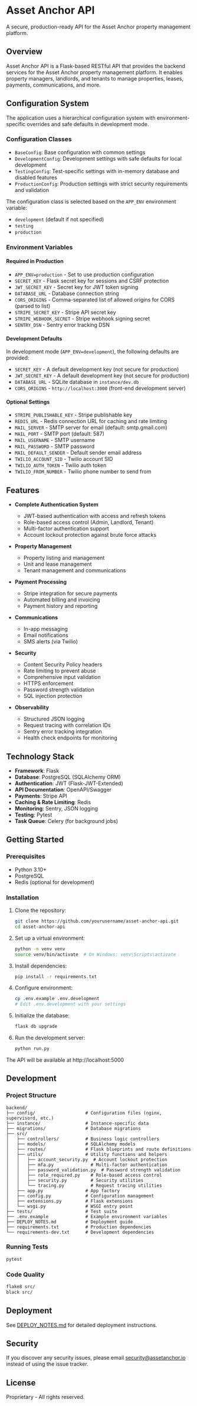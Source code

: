# Asset Anchor API

A secure, production-ready API for the Asset Anchor property management platform.

## Overview

Asset Anchor API is a Flask-based RESTful API that provides the backend services for the Asset Anchor property management platform. It enables property managers, landlords, and tenants to manage properties, leases, payments, communications, and more.

## Configuration System

The application uses a hierarchical configuration system with environment-specific overrides and safe defaults in development mode.

### Configuration Classes

- `BaseConfig`: Base configuration with common settings
- `DevelopmentConfig`: Development settings with safe defaults for local development
- `TestingConfig`: Test-specific settings with in-memory database and disabled features
- `ProductionConfig`: Production settings with strict security requirements and validation

The configuration class is selected based on the `APP_ENV` environment variable:
- `development` (default if not specified)
- `testing` 
- `production`

### Environment Variables

#### Required in Production
- `APP_ENV=production` - Set to use production configuration
- `SECRET_KEY` - Flask secret key for sessions and CSRF protection
- `JWT_SECRET_KEY` - Secret key for JWT token signing
- `DATABASE_URL` - Database connection string
- `CORS_ORIGINS` - Comma-separated list of allowed origins for CORS (parsed to list)
- `STRIPE_SECRET_KEY` - Stripe API secret key
- `STRIPE_WEBHOOK_SECRET` - Stripe webhook signing secret
- `SENTRY_DSN` - Sentry error tracking DSN

#### Development Defaults
In development mode (`APP_ENV=development`), the following defaults are provided:
- `SECRET_KEY` - A default development key (not secure for production)
- `JWT_SECRET_KEY` - A default development key (not secure for production)
- `DATABASE_URL` - SQLite database in `instance/dev.db`
- `CORS_ORIGINS` - `http://localhost:3000` (front-end development server)

#### Optional Settings
- `STRIPE_PUBLISHABLE_KEY` - Stripe publishable key
- `REDIS_URL` - Redis connection URL for caching and rate limiting
- `MAIL_SERVER` - SMTP server for email (default: smtp.gmail.com)
- `MAIL_PORT` - SMTP port (default: 587)
- `MAIL_USERNAME` - SMTP username
- `MAIL_PASSWORD` - SMTP password
- `MAIL_DEFAULT_SENDER` - Default sender email address
- `TWILIO_ACCOUNT_SID` - Twilio account SID
- `TWILIO_AUTH_TOKEN` - Twilio auth token
- `TWILIO_FROM_NUMBER` - Twilio phone number to send from

## Features

- **Complete Authentication System**
  - JWT-based authentication with access and refresh tokens
  - Role-based access control (Admin, Landlord, Tenant)
  - Multi-factor authentication support
  - Account lockout protection against brute force attacks

- **Property Management**
  - Property listing and management
  - Unit and lease management
  - Tenant management and communications

- **Payment Processing**
  - Stripe integration for secure payments
  - Automated billing and invoicing
  - Payment history and reporting

- **Communications**
  - In-app messaging
  - Email notifications
  - SMS alerts (via Twilio)

- **Security**
  - Content Security Policy headers
  - Rate limiting to prevent abuse
  - Comprehensive input validation
  - HTTPS enforcement
  - Password strength validation
  - SQL injection protection

- **Observability**
  - Structured JSON logging
  - Request tracing with correlation IDs
  - Sentry error tracking integration
  - Health check endpoints for monitoring

## Technology Stack

- **Framework**: Flask
- **Database**: PostgreSQL (SQLAlchemy ORM)
- **Authentication**: JWT (Flask-JWT-Extended)
- **API Documentation**: OpenAPI/Swagger
- **Payments**: Stripe API
- **Caching & Rate Limiting**: Redis
- **Monitoring**: Sentry, JSON logging
- **Testing**: Pytest
- **Task Queue**: Celery (for background jobs)

## Getting Started

### Prerequisites

- Python 3.10+
- PostgreSQL
- Redis (optional for development)

### Installation

1. Clone the repository:
   ```bash
   git clone https://github.com/yourusername/asset-anchor-api.git
   cd asset-anchor-api
   ```

2. Set up a virtual environment:
   ```bash
   python -m venv venv
   source venv/bin/activate  # On Windows: venv\Scripts\activate
   ```

3. Install dependencies:
   ```bash
   pip install -r requirements.txt
   ```

4. Configure environment:
   ```bash
   cp .env.example .env.development
   # Edit .env.development with your settings
   ```

5. Initialize the database:
   ```bash
   flask db upgrade
   ```

6. Run the development server:
   ```bash
   python run.py
   ```

The API will be available at http://localhost:5000

## Development

### Project Structure

```
backend/
├── config/                   # Configuration files (nginx, supervisord, etc.)
├── instance/                 # Instance-specific data
├── migrations/               # Database migrations
├── src/
│   ├── controllers/          # Business logic controllers
│   ├── models/               # SQLAlchemy models
│   ├── routes/               # Flask blueprints and route definitions
│   ├── utils/                # Utility functions and helpers
│   │   ├── account_security.py  # Account lockout protection
│   │   ├── mfa.py              # Multi-factor authentication
│   │   ├── password_validation.py  # Password strength validation
│   │   ├── role_required.py    # Role-based access control
│   │   ├── security.py         # Security utilities
│   │   └── tracing.py          # Request tracing utilities
│   ├── app.py                # App factory
│   ├── config.py             # Configuration management
│   ├── extensions.py         # Flask extensions
│   └── wsgi.py               # WSGI entry point
├── tests/                    # Test suite
├── .env.example              # Example environment variables
├── DEPLOY_NOTES.md           # Deployment guide
├── requirements.txt          # Production dependencies
└── requirements-dev.txt      # Development dependencies
```

### Running Tests

```bash
pytest
```

### Code Quality

```bash
flake8 src/
black src/
```

## Deployment

See [DEPLOY_NOTES.md](DEPLOY_NOTES.md) for detailed deployment instructions.

## Security

If you discover any security issues, please email security@assetanchor.io instead of using the issue tracker.

## License

Proprietary - All rights reserved.
